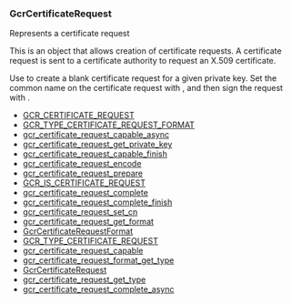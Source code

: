 ### GcrCertificateRequest

Represents a certificate request

 This is an object that allows creation of certificate requests. A
 certificate request is sent to a certificate authority to request an
 X.509 certificate.

 Use [](gcr_certificate_request_prepare) to create a blank certificate
 request for a given private key. Set the common name on the certificate
 request with [](gcr_certificate_request_set_cn), and then sign the request
 with [](gcr_certificate_request_complete_async).

* [GCR_CERTIFICATE_REQUEST]()
* [GCR_TYPE_CERTIFICATE_REQUEST_FORMAT]()
* [gcr_certificate_request_capable_async]()
* [gcr_certificate_request_get_private_key]()
* [gcr_certificate_request_capable_finish]()
* [gcr_certificate_request_encode]()
* [gcr_certificate_request_prepare]()
* [GCR_IS_CERTIFICATE_REQUEST]()
* [gcr_certificate_request_complete]()
* [gcr_certificate_request_complete_finish]()
* [gcr_certificate_request_set_cn]()
* [gcr_certificate_request_get_format]()
* [GcrCertificateRequestFormat]()
* [GCR_TYPE_CERTIFICATE_REQUEST]()
* [gcr_certificate_request_capable]()
* [gcr_certificate_request_format_get_type]()
* [GcrCertificateRequest]()
* [gcr_certificate_request_get_type]()
* [gcr_certificate_request_complete_async]()
